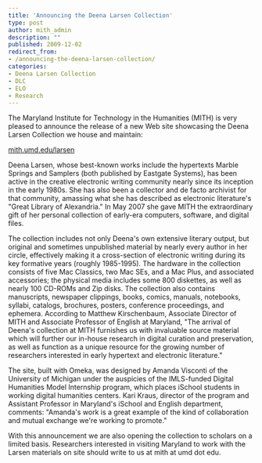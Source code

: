 ```yaml
---
title: 'Announcing the Deena Larsen Collection'
type: post
author: mith_admin
description: ""
published: 2009-12-02
redirect_from: 
- /announcing-the-deena-larsen-collection/
categories:
- Deena Larsen Collection
- DLC
- ELO
- Research
---
```

The Maryland Institute for Technology in the Humanities (MITH) is very pleased to announce the release of a new Web site showcasing the Deena Larsen Collection we house and maintain:

[mith.umd.edu/larsen](http://mith.umd.edu/research/deena-larsen-collection/)

Deena Larsen, whose best-known works include the hypertexts Marble Springs and Samplers (both published by Eastgate Systems), has been active in the creative electronic writing community nearly since its inception in the early 1980s. She has also been a collector and de facto archivist for that community, amassing what she has described as electronic literature's "Great Library of Alexandria." In May 2007 she gave MITH the extraordinary gift of her personal collection of early-era computers, software, and digital files.

The collection includes not only Deena's own extensive literary output, but original and sometimes unpublished material by nearly every author in her circle, effectively making it a cross-section of electronic writing during its key formative years (roughly 1985-1995). The hardware in the collection consists of five Mac Classics, two Mac SEs, and a Mac Plus, and associated accessories; the physical media includes some 800 diskettes, as well as nearly 100 CD-ROMs and Zip disks. The collection also contains manuscripts, newspaper clippings, books, comics, manuals, notebooks, syllabi, catalogs, brochures, posters, conference proceedings, and ephemera. According to Matthew Kirschenbaum, Associate Director of MITH and Associate Professor of English at Maryland, "The arrival of Deena's collection at MITH furnishes us with invaluable source material which will further our in-house research in digital curation and preservation, as well as function as a unique resource for the growing number of researchers interested in early hypertext and electronic literature."

The site, built with Omeka, was designed by Amanda Visconti of the University of Michigan under the auspicies of the IMLS-funded Digital Humanities Model Internship program, which places iSchool students in working digital humanities centers. Kari Kraus, director of the program and Assistant Professor in Maryland's iSchool and English department, comments: "Amanda's work is a great example of the kind of collaboration and mutual exchange we're working to promote."

With this announcement we are also opening the collection to scholars on a limited basis. Researchers interested in visiting Maryland to work with the Larsen materials on site should write to us at mith at umd dot edu.
